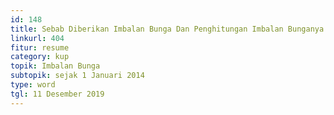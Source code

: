 ```yaml
---
id: 148
title: Sebab Diberikan Imbalan Bunga Dan Penghitungan Imbalan Bunganya
linkurl: 404
fitur: resume
category: kup
topik: Imbalan Bunga
subtopik: sejak 1 Januari 2014
type: word
tgl: 11 Desember 2019
---
```


